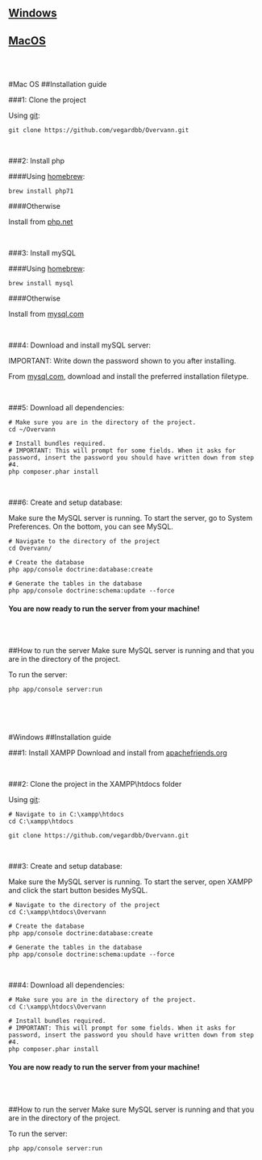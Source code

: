 ## [Windows](#Windows)

## [MacOS](#MacOS)


<br>
<br>

#<a name="MacOS">Mac OS</a>
##Installation guide

###1: Clone the project

Using [git](https://git-scm.com/doc):

```
git clone https://github.com/vegardbb/Overvann.git
```

<br>

###2: Install php

####Using [homebrew](http://brew.sh): 

```
brew install php71
```

####Otherwise 

Install from [php.net](http://php.net/manual/en/install.macosx.php)

<br>

###3: Install mySQL

####Using [homebrew](http://brew.sh): 

```
brew install mysql
```

####Otherwise 

Install from [mysql.com](https://dev.mysql.com/doc/refman/5.7/en/osx-installation-pkg.html)

<br>

###4: Download and install mySQL server:

IMPORTANT: Write down the password shown to you after installing.

From [mysql.com](https://dev.mysql.com/downloads/mysql/), download and install the preferred installation filetype.

<br>


###5: Download all dependencies:
```
# Make sure you are in the directory of the project.
cd ~/Overvann

# Install bundles required.
# IMPORTANT: This will prompt for some fields. When it asks for password, insert the password you should have written down from step #4.
php composer.phar install
```
<br>

###6: Create and setup database:

Make sure the MySQL server is running. To start the server, go to System Preferences. On the bottom, you can see MySQL. 

```
# Navigate to the directory of the project
cd Overvann/

# Create the database
php app/console doctrine:database:create

# Generate the tables in the database
php app/console doctrine:schema:update --force
```


#### You are now ready to run the server from your machine!

<br>
<br>

##How to run the server
Make sure MySQL server is running and that you are in the directory of the project.

To run the server:
```
php app/console server:run
```

<br>
<br>
<br>

#<a name="Windows">Windows</a>
##Installation guide



###1: Install XAMPP
Download and install from [apachefriends.org](https://www.apachefriends.org/download.html)

<br>

###2: Clone the project in the XAMPP\htdocs folder

Using [git](https://git-scm.com/doc):

```
# Navigate to in C:\xampp\htdocs
cd C:\xampp\htdocs

git clone https://github.com/vegardbb/Overvann.git
```

<br>

###3: Create and setup database:

Make sure the MySQL server is running. To start the server, open XAMPP and click the start button besides MySQL. 

```
# Navigate to the directory of the project
cd C:\xampp\htdocs\Overvann

# Create the database
php app/console doctrine:database:create

# Generate the tables in the database
php app/console doctrine:schema:update --force
```

<br>


###4: Download all dependencies:
```
# Make sure you are in the directory of the project.
cd C:\xampp\htdocs\Overvann

# Install bundles required.
# IMPORTANT: This will prompt for some fields. When it asks for password, insert the password you should have written down from step #4.
php composer.phar install
```

#### You are now ready to run the server from your machine!

<br>
<br>

##How to run the server
Make sure MySQL server is running and that you are in the directory of the project.

To run the server:
```
php app/console server:run
```





